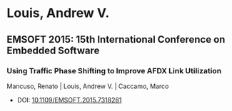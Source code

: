 # Louis, Andrew V.

## EMSOFT 2015: 15th International Conference on Embedded Software

### Using Traffic Phase Shifting to Improve AFDX Link Utilization
Mancuso, Renato | Louis, Andrew V. | Caccamo, Marco
* DOI: [10.1109/EMSOFT.2015.7318281](https://doi.org/10.1109/EMSOFT.2015.7318281)

